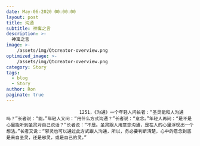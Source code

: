 ```yaml
---
date: May-06-2020 00:00:00
layout: post
title: 沟通
subtitle: 神寓之言
description: >-
  神寓之言
image: >-
    /assets/img/Qtcreator-overview.png
optimized_image: >-
    /assets/img/Qtcreator-overview.png
category: Story
tags:
  - blog
  - Story
author: Ron
paginate: true
---
```


							　　1251，《沟通》一个年轻人问长者：“圣灵能和人沟通吗？”长者说：“能。”年轻人又问：“用什么方式沟通？”长者说：“意念。”年轻人再问：“是不是心里能听到圣灵对自己说话？”长者说：“不是。圣灵跟人用意念沟通，是在人的心里浮现出一个想法。”长者又说：“邪灵也可以通过此方式跟人沟通，所以，务必要判断清楚，心中的意念到底是来自圣灵，还是邪灵，或是自己的灵。”
							
							
						